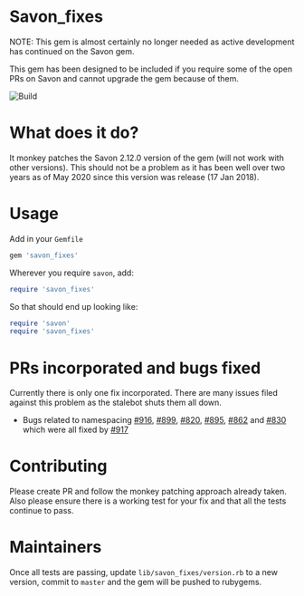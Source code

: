 # Savon_fixes

NOTE: This gem is almost certainly no longer needed as active development has continued on the Savon gem.

This gem has been designed to be included if you require some of the open PRs on Savon and cannot upgrade the gem because of them.

![Build](https://github.com/lukaso/savon_fixes/workflows/Build/badge.svg)

# What does it do?

It monkey patches the Savon 2.12.0 version of the gem (will not work with other versions). This should not be a problem as it has been well over two years as of May 2020 since this version was release (17 Jan 2018).

# Usage

Add in your `Gemfile`

```ruby
gem 'savon_fixes'
```

Wherever you require `savon`, add:

```ruby
require 'savon_fixes'
```

So that should end up looking like:

```ruby
require 'savon'
require 'savon_fixes'
```

# PRs incorporated and bugs fixed

Currently there is only one fix incorporated. There are many issues filed against this problem as the stalebot shuts them all down.

- Bugs related to namespacing [#916](https://github.com/savonrb/savon/issues/916), [#899](https://github.com/savonrb/savon/issues/899), [#820](https://github.com/savonrb/savon/issues/820), [#895](https://github.com/savonrb/savon/issues/895), [#862](https://github.com/savonrb/savon/issues/862) and [#830](https://github.com/savonrb/savon/issues/830) which were all fixed by [#917](https://github.com/savonrb/savon/pull/917)

# Contributing

Please create PR and follow the monkey patching approach already taken. Also please ensure there is a working test for your fix and that all the tests continue to pass.

# Maintainers

Once all tests are passing, update `lib/savon_fixes/version.rb` to a new version, commit to `master` and the gem will be pushed to rubygems.
